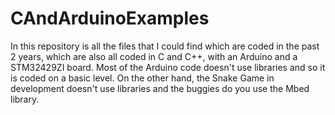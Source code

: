 # CAndArduinoExamples
In this repository is all the files that I could find which are coded in the past 2 years, which are also all coded in C and C++, with an Arduino and a STM32429ZI board. Most of the Arduino code doesn't use libraries and so it is coded on a basic level. On the other hand, the Snake Game in development doesn't use libraries and the buggies do you use the Mbed library.
